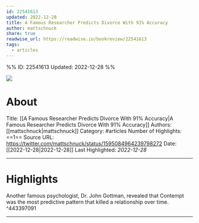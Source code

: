 ```yaml
---
id: 22541613
updated: 2022-12-28
title: A Famous Researcher Predicts Divorce With 91% Accuracy
author: mattschnuck
share: true
readwise_url: https://readwise.io/bookreview/22541613
tags:
  - articles
---
```


%%
ID: 22541613
Updated: 2022-12-28
%%

![]( https://pbs.twimg.com/profile_images/1556492575950774274/sTyKTrQj.jpg)

# About
Title: [[A Famous Researcher Predicts Divorce With 91% Accuracy|A Famous Researcher Predicts Divorce With 91% Accuracy]]
Authors: [[mattschnuck|mattschnuck]]
Category: #articles
Number of Highlights: ==1==
Source URL: https://twitter.com/mattschnuck/status/1595084964239798272
Date: [[2022-12-28|2022-12-28]]
Last Highlighted: *2022-12-28*

---

# Highlights

Another famous psychologist, Dr. John Gottman, revealed that Contempt was the most predictive pattern that killed a relationship over time. ^443397091

---